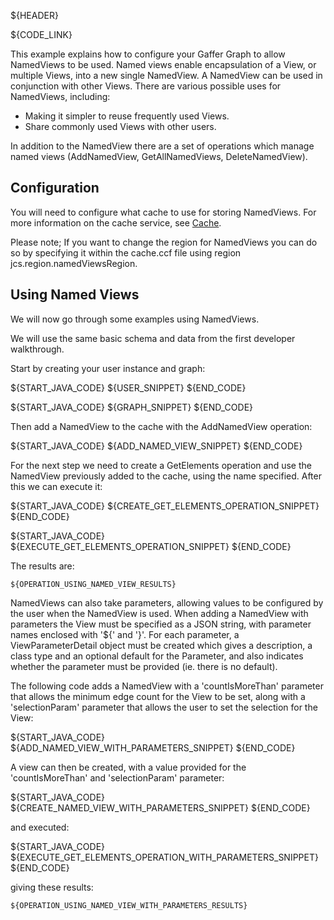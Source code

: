 ${HEADER}

${CODE_LINK}

This example explains how to configure your Gaffer Graph to allow NamedViews to be used. 
Named views enable encapsulation of a View, or multiple Views, into a new single NamedView.
A NamedView can be used in conjunction with other Views.
There are various possible uses for NamedViews, including:
 * Making it simpler to reuse frequently used Views.
 * Share commonly used Views with other users.
 
In addition to the NamedView there are a set of operations which manage named views (AddNamedView, GetAllNamedViews, DeleteNamedView).

## Configuration
You will need to configure what cache to use for storing NamedViews. For more information on the cache service, see [Cache](cache.md).

Please note; If you want to change the region for NamedViews you can do so by specifying it within the cache.ccf file using region jcs.region.namedViewsRegion.

## Using Named Views
We will now go through some examples using NamedViews.

We will use the same basic schema and data from the first developer walkthrough.

Start by creating your user instance and graph:

${START_JAVA_CODE}
${USER_SNIPPET}
${END_CODE}

${START_JAVA_CODE}
${GRAPH_SNIPPET}
${END_CODE}


Then add a NamedView to the cache with the AddNamedView operation:

${START_JAVA_CODE}
${ADD_NAMED_VIEW_SNIPPET}
${END_CODE}

For the next step we need to create a GetElements operation and use
the NamedView previously added to the cache, using the name specified.
After this we can execute it:

${START_JAVA_CODE}
${CREATE_GET_ELEMENTS_OPERATION_SNIPPET}
${END_CODE}

${START_JAVA_CODE}
${EXECUTE_GET_ELEMENTS_OPERATION_SNIPPET}
${END_CODE}

The results are:

```
${OPERATION_USING_NAMED_VIEW_RESULTS}
```

NamedViews can also take parameters, allowing values to be configured by the user when the NamedView is used.
When adding a NamedView with parameters the View must be specified as a JSON string, with
parameter names enclosed with '${' and '}'. For each parameter, a ViewParameterDetail object must be created which gives a description, a class type
and an optional default for the Parameter, and also indicates whether the parameter must be provided (ie. there is no default).

The following code adds a NamedView with a 'countIsMoreThan' parameter that allows the minimum edge count for the View to be set, along
with a 'selectionParam' parameter that allows the user to set the selection for the View:

${START_JAVA_CODE}
${ADD_NAMED_VIEW_WITH_PARAMETERS_SNIPPET}
${END_CODE}

A view can then be created, with a value provided for the 'countIsMoreThan' and 'selectionParam' parameter:

${START_JAVA_CODE}
${CREATE_NAMED_VIEW_WITH_PARAMETERS_SNIPPET}
${END_CODE}

and executed:

${START_JAVA_CODE}
${EXECUTE_GET_ELEMENTS_OPERATION_WITH_PARAMETERS_SNIPPET}
${END_CODE}

giving these results:

```
${OPERATION_USING_NAMED_VIEW_WITH_PARAMETERS_RESULTS}
```
